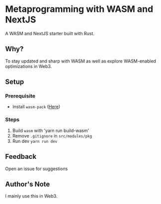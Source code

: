 # Metaprogramming with WASM and NextJS

A WASM and NextJS starter built with Rust.

## Why?

To stay updated and sharp with WASM as well as explore WASM-enabled optimizations in Web3.

## Setup

### Prerequisite

- Install `wasm-pack` ([Here](https://github.com/rustwasm/wasm-pack))

### Steps

1. Build `wasm` with 'yarn run build-wasm'
2. Remove `.gitignore` in `src/modules/pkg`
3. Run dev `yarn run dev`

## Feedback

Open an issue for suggestions

## Author's Note

I mainly use this in Web3.
